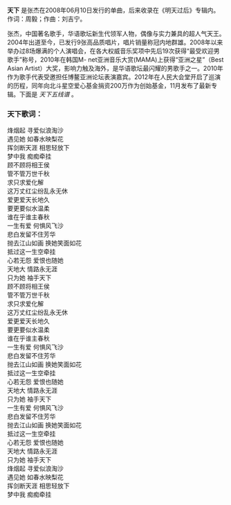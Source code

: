 

**天下** 是张杰在2008年06月10日发行的单曲，后来收录在《明天过后》专辑内。作词：周毅；作曲：刘吉宁。  
  
张杰，中国著名歌手，华语歌坛新生代领军人物，偶像与实力兼具的超人气天王。2004年出道至今，已发行9张高品质唱片，唱片销量称冠内地群雄。2008年以来举办过8场爆满的个人演唱会，在各大权威音乐奖项中先后19次获得“最受欢迎男歌手”称号，2010年在韩国M-
net亚洲音乐大赏(MAMA)上获得“亚洲之星”（Best Asian
Artist）大奖，影响力触及海外，是华语歌坛最闪耀的男歌手之一。2010年作为歌手代表受邀担任博鳌亚洲论坛表演嘉宾。2012年在人民大会堂开启了巡演的历程，同年向北斗星空爱心基金捐资200万作为创始基金，11月发布了最新专辑。下面是
_天下五线谱_ 。

### 天下歌词：

烽烟起 寻爱似浪淘沙  
遇见她 如春水映梨花  
挥剑断天涯 相思轻放下  
梦中我 痴痴牵挂  
顾不顾将相王侯  
管不管万世千秋  
求只求爱化解  
这万丈红尘纷乱永无休  
爱更爱天长地久  
要更要似水温柔  
谁在乎谁主春秋  
一生有爱 何惧风飞沙  
悲白发留不住芳华  
抛去江山如画 换她笑面如花  
抵过这一生空牵挂  
心若无怨 爱恨也随她  
天地大 情路永无涯  
只为她 袖手天下  
顾不顾将相王侯  
管不管万世千秋  
求只求爱化解  
这万丈红尘纷乱永无休  
爱更爱天长地久  
要更要似水温柔  
谁在乎谁主春秋  
一生有爱 何惧风飞沙  
悲白发留不住芳华  
抛去江山如画 换她笑面如花  
抵过这一生空牵挂  
心若无怨 爱恨也随她  
天地大 情路永无涯  
只为她 袖手天下  
一生有爱 何惧风飞沙  
悲白发留不住芳华  
抛去江山如画 换她笑面如花  
抵过这一生空牵挂  
心若无怨 爱恨也随她  
天地大 情路永无涯  
只为她 袖手天下  
烽烟起 寻爱似浪淘沙  
遇见她 如春水映梨花  
挥剑断天涯 相思轻放下  
梦中我 痴痴牵挂

